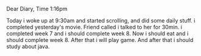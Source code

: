 Dear Diary,
Time 1:16pm

Today i woke up at 9:30am and started scrolling, and did some daily stuff. i completed yesterday's movie. Friend called i talked to her for 30min. i completed week 7 and i should complete week 8.
Now i should eat and i should complete week 8. After that i will play game. And after that i should study about java.